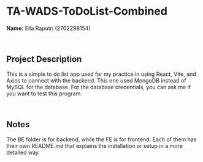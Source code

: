 # TA-WADS-ToDoList-Combined

**Name:** Ella Raputri (2702298154)

<br>

## Project Description
This is a simple to do list app used for my practice in using React, Vite, and Axios to connect with the backend. This one used MongoDB instead of MySQL for the database. For the database credentials, you can ask me if you want to test this program. 

<br>

## Notes
The BE folder is for backend, while the FE is for frontend. Each of them has their own README.md that explains the installation or setup in a more detailed way. 
